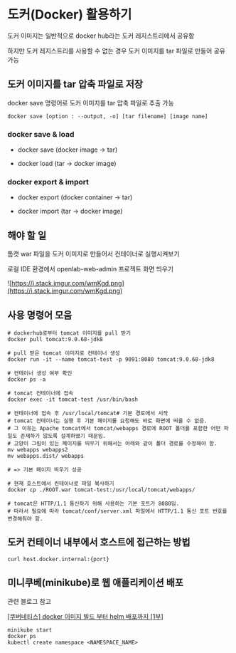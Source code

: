 # 도커(Docker) 활용하기

도커 이미지는 일반적으로 docker hub라는 도커 레지스트리에서 공유함

하지만 도커 레지스트리를 사용할 수 없는 경우 도커 이미지를 tar 파일로 만들어 공유 가능

## 도커 이미지를 tar 압축 파일로 저장

docker save 명령어로 도커 이미지를 tar 압축 파일로 추출 가능

```docker
docker save [option : --output, -o] [tar filename] [image name]
```

### docker save & load

 - docker save (docker image → tar)

 - docker load (tar → docker image)

### docker export & import 

 - docker export (docker container → tar)

 - docker import (tar → docker image)

## 해야 할 일

톰캣 war 파일을 도커 이미지로 만들어서 컨테이너로 실행시켜보기

로컬 IDE 환경에서 openlab-web-admin 프로젝트 화면 띄우기

![https://i.stack.imgur.com/wmKgd.png](https://i.stack.imgur.com/wmKgd.png)

## 사용 명령어 모음

```docker
# dockerhub로부터 tomcat 이미지를 pull 받기
docker pull tomcat:9.0.68-jdk8

# pull 받은 tomcat 이미지로 컨테이너 생성
docker run -it --name tomcat-test -p 9091:8080 tomcat:9.0.68-jdk8

# 컨테이너 생성 여부 확인
docker ps -a

# tomcat 컨테이너에 접속
docker exec -it tomcat-test /usr/bin/bash

# 컨테이너에 접속 후 /usr/local/tomcat# 기본 경로에서 시작
# tomcat 컨테이너는 실행 후 기본 페이지를 요청해도 바로 화면에 띄울 수 없음.
# 그 이유는 Apache tomcat에서 tomcat/webapps 경로에 ROOT 폴더를 포함한 어떤 파일도 존재하기 않도록 설계하였기 때문임.
# 고양이 그림이 있는 페이지를 띄우기 위해서는 아래와 같이 폴더 경로를 수정해야 함.
mv webapps webapps2
mv webapps.dist/ webapps

# => 기본 페이지 띄우기 성공

# 현재 호스트에서 컨테이너로 파일 복사하기
docker cp ./ROOT.war tomcat-test:/usr/local/tomcat/webapps/

# tomcat은 HTTP/1.1 통신하기 위해 사용하는 기본 포트가 8080임.
# 따라서 필요에 따라 tomcat/conf/server.xml 파일에서 HTTP/1.1 통신 포트 번호를 변경해줘야 함.

```

## 도커 컨테이너 내부에서 호스트에 접근하는 방법

```docker
curl host.docker.internal:{port}
```

## 미니쿠베(minikube)로 웹 애플리케이션 배포

관련 블로그 참고

[[쿠버네티스] docker 이미지 빌드 부터 helm 배포까지 [1부]](https://jay-ji.tistory.com/97)

```docker
minikube start
docker ps
kubectl create namespace <NAMESPACE_NAME>
```
